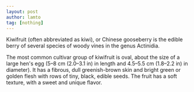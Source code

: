 ```yaml
---
layout: post
author: lamto
tag: [nothing]
---
```

Kiwifruit (often abbreviated as kiwi), or Chinese gooseberry is the edible
berry of several species of woody vines in the genus Actinidia.
<!--more-->

The most common cultivar group of kiwifruit is oval, about the size of a large
hen's egg (5–8 cm (2.0–3.1 in) in length and 4.5–5.5 cm (1.8–2.2 in) in
diameter). It has a fibrous, dull greenish-brown skin and bright green or
golden flesh with rows of tiny, black, edible seeds. The fruit has a soft
texture, with a sweet and unique flavor.